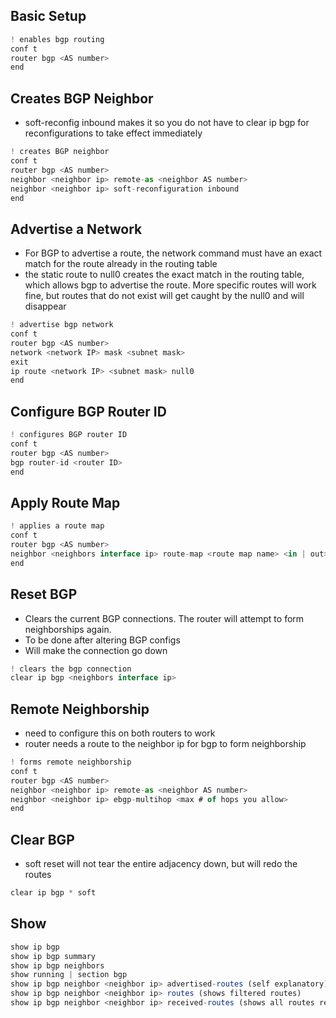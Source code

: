 ## Basic Setup
```js
! enables bgp routing
conf t
router bgp <AS number>
end
```

## Creates BGP Neighbor
- soft-reconfig inbound makes it so you do not have to clear ip bgp for reconfigurations to take effect immediately
```js
! creates BGP neighbor
conf t
router bgp <AS number>
neighbor <neighbor ip> remote-as <neighbor AS number>
neighbor <neighbor ip> soft-reconfiguration inbound
end
```

## Advertise a Network
- For BGP to advertise a route, the network command must have an exact match for the route already in the routing table
- the static route to null0 creates the exact match in the routing table, which allows bgp to advertise the route. More specific routes will work fine, but routes that do not exist will get caught by the null0 and will disappear
```js
! advertise bgp network
conf t
router bgp <AS number>
network <network IP> mask <subnet mask>
exit
ip route <network IP> <subnet mask> null0
end
```

## Configure BGP Router ID
```js
! configures BGP router ID
conf t
router bgp <AS number>
bgp router-id <router ID>
end
```


## Apply Route Map
```js
! applies a route map
conf t
router bgp <AS number>
neighbor <neighbors interface ip> route-map <route map name> <in | out>
end
```

## Reset BGP
- Clears the current BGP connections. The router will attempt to form neighborships again.
- To be done after altering BGP configs
- Will make the connection go down
```js
! clears the bgp connection
clear ip bgp <neighbors interface ip>
```

## Remote Neighborship
- need to configure this on both routers to work
- router needs a route to the neighbor ip for bgp to form neighborship
```js
! forms remote neighborship
conf t
router bgp <AS number>
neighbor <neighbor ip> remote-as <neighbor AS number>
neighbor <neighbor ip> ebgp-multihop <max # of hops you allow>
end
```

## Clear BGP
- soft reset will not tear the entire adjacency down, but will redo the routes
```js
clear ip bgp * soft
```

## Show
```js
show ip bgp
show ip bgp summary
show ip bgp neighbors
show running | section bgp
show ip bgp neighbor <neighbor ip> advertised-routes (self explanatory)
show ip bgp neighbor <neighbor ip> routes (shows filtered routes)
show ip bgp neighbor <neighbor ip> received-routes (shows all routes received)
```
















